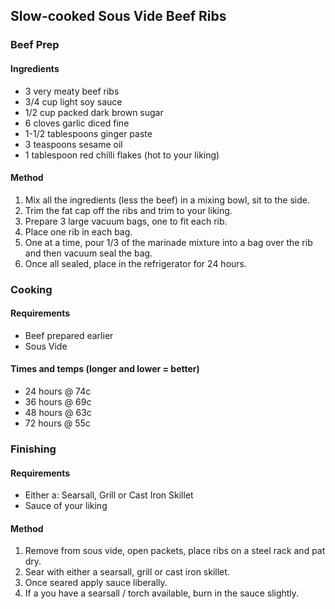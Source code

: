 ## Slow-cooked Sous Vide Beef Ribs

### Beef Prep

#### Ingredients

* 3 very meaty beef ribs
* 3/4 cup light soy sauce
* 1/2 cup packed dark brown sugar
* 6 cloves garlic diced fine
* 1-1/2 tablespoons ginger paste
* 3 teaspoons sesame oil
* 1 tablespoon red chilli flakes (hot to your liking)

#### Method

1. Mix all the ingredients (less the beef) in a mixing bowl, sit to the side.
1. Trim the fat cap off the ribs and trim to your liking.
1. Prepare 3 large vacuum bags, one to fit each rib.
1. Place one rib in each bag.
1. One at a time, pour 1/3 of the marinade mixture into a bag over the rib and then vacuum seal the bag.
1. Once all sealed, place in the refrigerator for 24 hours.


### Cooking

#### Requirements

* Beef prepared earlier
* Sous Vide

#### Times and temps (longer and lower = better)

* 24 hours @ 74c
* 36 hours @ 69c
* 48 hours @ 63c
* 72 hours @ 55c


### Finishing

#### Requirements

* Either a: Searsall, Grill or Cast Iron Skillet
* Sauce of your liking

#### Method

1) Remove from sous vide, open packets, place ribs on a steel rack and pat dry.
2) Sear with either a searsall, grill or cast iron skillet.
3) Once seared apply sauce liberally.
4) If a you have a searsall / torch available, burn in the sauce slightly.
